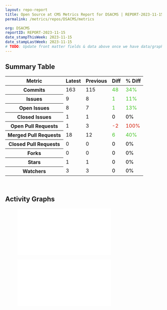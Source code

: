 ```yaml
---
layout: repo-report
title: Open Source at CMS Metrics Report for DSACMS | REPORT-2023-11-15
permalink: /metrics/repos/DSACMS/metrics

org: DSACMS
reportID: REPORT-2023-11-15
date_stampThisWeek: 2023-11-15
date_stampLastWeek: 2023-11-15
# TODO: Update front matter fields & data above once we have data/graphs for reports.
---
```

<div class="summary-table">
  <table class="usa-table usa-table--borderless">
    <h2> Summary Table </h2>
    <thead>
      <tr>
        <th scope="col">Metric</th>
        <th scope="col">Latest</th>
        <th scope="col">Previous</th>
        <th scope="col">Diff</th>
        <th scope="col">% Diff</th>
      </tr>
    </thead>
    <tbody>
      <tr>
        <th scope="row">Commits</th>
        <td>163</td>
        <td>115</td>
        <td style="color: #45c527" >48</td>
        <td style="color: #45c527" >34%</td>
      </tr>
      <tr>
        <th scope="row">Issues</th>
        <td>9</td>
        <td>8</td>
        <td style="color: #45c527" >1</td>
        <td style="color: #45c527" >11%</td>
      </tr>
      <tr>
        <th scope="row">Open Issues</th>
        <td>8</td>
        <td>7</td>
        <td style="color: #45c527" >1</td>
        <td style="color: #45c527" >13%</td>
      </tr>
      <tr>
        <th scope="row">Closed Issues</th>
        <td>1</td>
        <td>1</td>
        <td style="color: #000000" >0</td>
        <td style="color: #000000" >0%</td>
      </tr>
      <tr>
        <th scope="row">Open Pull Requests</th>
        <td>1</td>
        <td>3</td>
        <td style="color: #d31c08" >-2</td>
        <td style="color: #d31c08" >100%</td>
      </tr>
      <tr>
        <th scope="row">Merged Pull Requests</th>
        <td>18</td>
        <td>12</td>
        <td style="color: #45c527" >6</td>
        <td style="color: #45c527" >40%</td>
      </tr>
      <tr>
        <th scope="row">Closed Pull Requests</th>
        <td>0</td>
        <td>0</td>
        <td style="color: #000000" >0</td>
        <td style="color: #000000" >0%</td>
      </tr>
      <tr>
        <th scope="row">Forks</th>
        <td>0</td>
        <td>0</td>
        <td style="color: #000000" >0</td>
        <td style="color: #000000" >0%</td>
      </tr>
      <tr>
        <th scope="row">Stars</th>
        <td>1</td>
        <td>1</td>
        <td style="color: #000000" >0</td>
        <td style="color: #000000" >0%</td>
      </tr>
      <tr>
        <th scope="row">Watchers</th>
        <td>3</td>
        <td>3</td>
        <td style="color: #000000" >0</td>
        <td style="color: #000000" >0%</td>
      </tr>
    </tbody>
  </table>
</div>
<div class="graph-container">
  <br>
  <h2>Activity Graphs</h2>
  <div class="row">
    <!--- Issues/PRs Status Breakdown Graph -->
    <figure>
      <embed type="image/svg+xml" src="_graphs/DSACMS/metrics/issue_guage_metrics_data.svg" />
    </figure>
    <!--- Contributor Activity Line Graph -->
    <figure>
      <embed type="image/svg+xml" src="_graphs/DSACMS/metrics/commit_sparklines_metrics_data.svg" />
    </figure>
  </div>
</div>